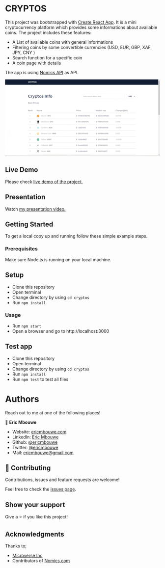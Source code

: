 # CRYPTOS

This project was bootstrapped with [Create React App](https://github.com/facebook/create-react-app).
It is a mini cryptocurrency platform which provides some informations about available coins.
The project includes these features:

- A List of available coins with general informations
- Filtering coins by some convertible currencies (USD, EUR, GBP, XAF, JPY, CNY )
- Search function for a specific coin
- A coin page with details

The app is using [Nomics API](https://nomics.com/docs/) as API.

![screenshot](./public/cryptos.gif)

## Live Demo

Please check [live demo of the project.](https://react-cryptos.herokuapp.com/)

## Presentation

Watch [my presentation video.](https://www.loom.com/share/1db1645e9c224988958625c2628843fb)

## Getting Started

To get a local copy up and running follow these simple example steps.

### Prerequisites

Make sure Node.js is running on your local machine.

## Setup

- Clone this repository
- Open terminal
- Change directory by using `cd cryptos`
- Run `npm install`

### Usage

- Run `npm start`
- Open a browser and go to http://localhost:3000

## Test app

- Clone this repository
- Open terminal
- Change directory by using `cd cryptos`
- Run `npm install`
- Run `npm test` to test all files

# Authors

Reach out to me at one of the following places!

👤 **Eric Mbouwe**

- Website: [ericmbouwe.com](https://ericmbouwe.netlify.app)
- LinkedIn: [Eric Mbouwe](https://www.linkedin.com/in/ericmbouwe/)
- Github: [@ericmbouwe](https://github.com/ericmbouwe)
- Twitter: [@ericmbouwe](https://twitter.com/ericmbouwe)
- Mail: [ericmbouwe@gmail.com](ericmbouwe@gmail.com)

## 🤝 Contributing

Contributions, issues and feature requests are welcome!

Feel free to check the [issues page](https://github.com/EricMbouwe/Cryptos/issues).

## Show your support

Give a ⭐️ if you like this project!

## Acknowledgments

Thanks to;

- [Microverse Inc](https://www.microverse.org/)
- Contributors of [Nomics.com](https://nomics.com/docs/)
